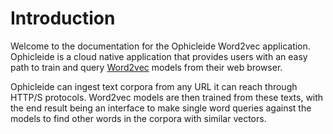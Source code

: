 ---
---

# Introduction

Welcome to the documentation for the Ophicleide Word2vec application.
Ophicleide is a cloud native application that provides users with an easy path
to train and query [Word2vec](https://en.wikipedia.org/wiki/Word2vec) models
from their web browser.

Ophicleide can ingest text corpora from any URL it can reach through HTTP/S
protocols. Word2vec models are then trained from these texts, with the end
result being an interface to make single word queries against the models to
find other words in the corpora with similar vectors.

